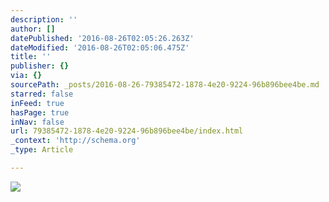 ```yaml
---
description: ''
author: []
datePublished: '2016-08-26T02:05:26.263Z'
dateModified: '2016-08-26T02:05:06.475Z'
title: ''
publisher: {}
via: {}
sourcePath: _posts/2016-08-26-79385472-1878-4e20-9224-96b896bee4be.md
starred: false
inFeed: true
hasPage: true
inNav: false
url: 79385472-1878-4e20-9224-96b896bee4be/index.html
_context: 'http://schema.org'
_type: Article

---
```

![](https://the-grid-user-content.s3-us-west-2.amazonaws.com/e6e952d0-9dac-4b40-965c-cacfefd5c2ae.jpg)